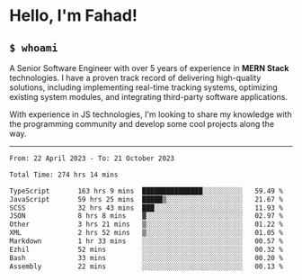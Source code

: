 <h1>Hello, I'm Fahad!</h1>

<h2><code>$ whoami</code></h2>

A Senior Software Engineer with over 5 years of experience in **MERN Stack** technologies. I have a proven track record of delivering high-quality solutions, including implementing real-time tracking systems, optimizing existing system modules, and integrating third-party software applications.

With experience in JS technologies, I'm looking to share my knowledge with the programming community and develop some cool projects along the way.

---

<!--START_SECTION:waka-->

```txt
From: 22 April 2023 - To: 21 October 2023

Total Time: 274 hrs 14 mins

TypeScript       163 hrs 9 mins  ███████████████░░░░░░░░░░   59.49 %
JavaScript       59 hrs 25 mins  █████▒░░░░░░░░░░░░░░░░░░░   21.67 %
SCSS             32 hrs 43 mins  ███░░░░░░░░░░░░░░░░░░░░░░   11.93 %
JSON             8 hrs 8 mins    ▓░░░░░░░░░░░░░░░░░░░░░░░░   02.97 %
Other            3 hrs 21 mins   ▒░░░░░░░░░░░░░░░░░░░░░░░░   01.22 %
XML              2 hrs 52 mins   ▒░░░░░░░░░░░░░░░░░░░░░░░░   01.05 %
Markdown         1 hr 33 mins    ░░░░░░░░░░░░░░░░░░░░░░░░░   00.57 %
Ezhil            52 mins         ░░░░░░░░░░░░░░░░░░░░░░░░░   00.32 %
Bash             33 mins         ░░░░░░░░░░░░░░░░░░░░░░░░░   00.20 %
Assembly         22 mins         ░░░░░░░░░░░░░░░░░░░░░░░░░   00.13 %
```

<!--END_SECTION:waka-->

<!--
**heyFahad/heyFahad** is a ✨ _special_ ✨ repository because its `README.md` (this file) appears on your GitHub profile.

Here are some ideas to get you started:

- 🔭 I’m currently working on ...
- 🌱 I’m currently learning ...
- 👯 I’m looking to collaborate on ...
- 🤔 I’m looking for help with ...
- 💬 Ask me about ...
- 📫 How to reach me: ...
- 😄 Pronouns: ...
- ⚡ Fun fact: ...
-->

